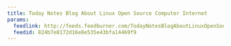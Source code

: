 ```yaml
---
title: Today Notes Blog About Linux Open Source Computer Internet
params:
  feedlink: http://feeds.feedburner.com/TodayNotesBlogAboutLinuxOpenSourceComputerInternet
  feedid: 824b7e8172d16e8e535e43bfa14469f9
---
```

